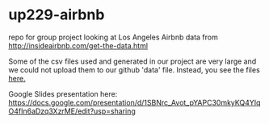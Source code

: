# up229-airbnb
repo for group project looking at Los Angeles Airbnb data from http://insideairbnb.com/get-the-data.html

Some of the csv files used and generated in our project are very large and we could not upload them to our github 'data' file. Instead, you see the files [here.](https://drive.google.com/drive/folders/1OXy6-31V2H3e6OfQoCz4PS_OrbChd4uH?usp=sharing) 


Google Slides presentation here: https://docs.google.com/presentation/d/1SBNrc_Avot_pYAPC30mkyKQ4YIqO4fIn6aDzq3XzrME/edit?usp=sharing
